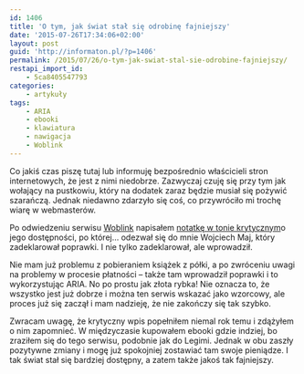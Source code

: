 ```yaml
---
id: 1406
title: 'O tym, jak świat stał się odrobinę fajniejszy'
date: '2015-07-26T17:34:06+02:00'
layout: post
guid: 'http://informaton.pl/?p=1406'
permalink: /2015/07/26/o-tym-jak-swiat-stal-sie-odrobine-fajniejszy/
restapi_import_id:
    - 5ca8405547793
categories:
    - artykuły
tags:
    - ARIA
    - ebooki
    - klawiatura
    - nawigacja
    - Woblink
---
```


Co jakiś czas piszę tutaj lub informuję bezpośrednio właścicieli stron internetowych, że jest z nimi niedobrze. Zazwyczaj czuję się przy tym jak wołający na pustkowiu, który na dodatek zaraz będzie musiał się pożywić szarańczą. Jednak niedawno zdarzyło się coś, co przywróciło mi trochę wiarę w webmasterów.

Po odwiedzeniu serwisu [Woblink](http://woblink.com/) napisałem [notatkę w tonie krytycznym](http://informaton.pl/artykuly/analiza-przypadku-kupuje-elektroniczna-ksiazke-w-woblinku/)o jego dostępności, po której… odezwał się do mnie Wojciech Maj, który zadeklarował poprawki. I nie tylko zadeklarował, ale wprowadził.

Nie mam już problemu z pobieraniem książek z półki, a po zwróceniu uwagi na problemy w procesie płatności – także tam wprowadził poprawki i to wykorzystując ARIA. No po prostu jak złota rybka! Nie oznacza to, że wszystko jest już dobrze i można ten serwis wskazać jako wzorcowy, ale proces już się zaczął i mam nadzieję, że nie zakończy się tak szybko.

Zwracam uwagę, że krytyczny wpis popełniłem niemal rok temu i zdążyłem o nim zapomnieć. W międzyczasie kupowałem ebooki gdzie indziej, bo zraziłem się do tego serwisu, podobnie jak do Legimi. Jednak w obu zaszły pozytywne zmiany i mogę już spokojniej zostawiać tam swoje pieniądze. I tak świat stał się bardziej dostępny, a zatem także jakoś tak fajniejszy.